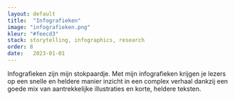 ```yaml
---
layout: default
title:  "Infografieken"
image: "infografieken.png"
kleur: "#feecd3"
stack: storytelling, infographics, research
order: 8
date:   2023-01-01
---
```

Infografieken zijn mijn stokpaardje. Met mijn infografieken krijgen je lezers op een snelle en heldere manier inzicht in een complex verhaal dankzij een goede mix van aantrekkelijke illustraties en korte, heldere teksten.

